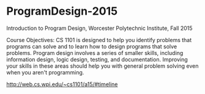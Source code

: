 # ProgramDesign-2015
Introduction to Program Design, Worcester Polytechnic Institute, Fall 2015

Course Objectives: CS 1101 is designed to help you identify problems that programs can solve and to learn how to design programs that solve problems. Program design involves a series of smaller skills, including information design, logic design, testing, and documentation. Improving your skills in these areas should help you with general problem solving even when you aren't programming.

http://web.cs.wpi.edu/~cs1101/a15/#timeline
